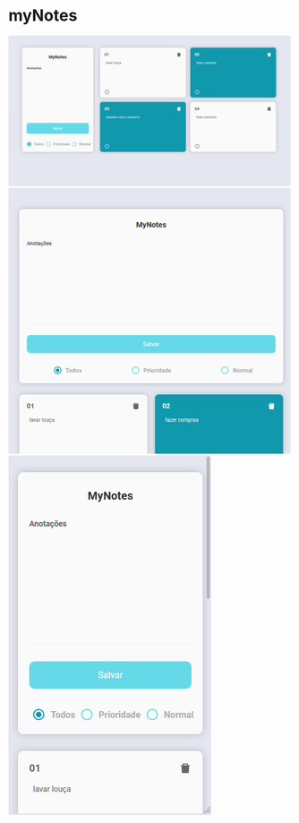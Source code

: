 # myNotes

![Desktop screen](https://github.com/BrunoUmbelino/myNotes/blob/main/github/myNotes.PNG)
![Ipad screen](https://github.com/BrunoUmbelino/myNotes/blob/main/github/myNotes3.PNG)
![Mobile screen](https://github.com/BrunoUmbelino/myNotes/blob/main/github/myNotes2.PNG)
